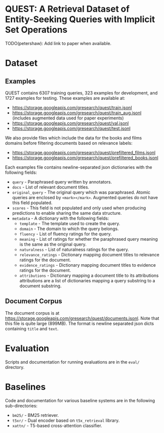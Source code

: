 # QUEST: A Retrieval Dataset of Entity-Seeking Queries with Implicit Set Operations

TODO(petershaw): Add link to paper when available.

# Dataset

## Examples

QUEST contains 6307 training queries, 323 examples for development, and 1727
examples for testing. These examples are available at:

* https://storage.googleapis.com/gresearch/quest/train.jsonl
* https://storage.googleapis.com/gresearch/quest/train_aug.jsonl (includes augmented data used for paper experiments)
* https://storage.googleapis.com/gresearch/quest/val.jsonl
* https://storage.googleapis.com/gresearch/quest/test.jsonl

We also provide files which include the data for the books and films domains
 before filtering documents based on relevance labels:

* https://storage.googleapis.com/gresearch/quest/prefiltered_films.jsonl
* https://storage.googleapis.com/gresearch/quest/prefiltered_books.jsonl

Each examples file contains newline-separated json dictionaries with the following fields:

* `query` - Paraphrased query written by annotators.
* `docs` - List of relevant document titles.
* `original_query` - The original query which was paraphrased. Atomic queries are
  enclosed by `<mark></mark>`. Augmented queries do not have this field populated.
* `scores` - This field is not populated and only used when producing predictions to enable sharing the same data structure.
* `metadata` - A dictionary with the following fields:
    * `template` - The template used to create the query.
    * `domain` - The domain to which the query belongs.
    * `fluency` - List of fluency ratings for the query.
    * `meaning` - List of ratings for whether the paraphrased query meaning is the
      same as the original query.
    * `naturalness` - List of naturalness ratings for the query.
    * `relevance_ratings` - Dictionary mapping document titles to relevance ratings
      for the document.
    * `evidence_ratings` - Dictionary mapping document titles to evidence ratings
      for the document.
    * `attributions` - Dictionary mapping a document title to its attributions
      attributions are a list of dictionaries mapping a query substring to a
      document substring.

## Document Corpus

The document corpus is at https://storage.googleapis.com/gresearch/quest/documents.jsonl. Note that this file is quite large
(899MB). The format is newline separated json dicts containing `title` and
`text`.

# Evaluation

Scripts and documentation for running evaluations are in the `eval/` directory.

# Baselines

Code and documentation for various baseline systems are in the following sub-directories:

* `bm25/` - BM25 retriever.
* `t5xr/` - Dual encoder based on `t5x_retrieval` library.
* `xattn/` - T5-based cross-attention classifier.

